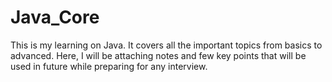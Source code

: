 # Java_Core
This is my learning on Java. It covers all the important topics from basics to advanced.
Here, I will be attaching notes and few key points that will be used in future while preparing for any interview.
